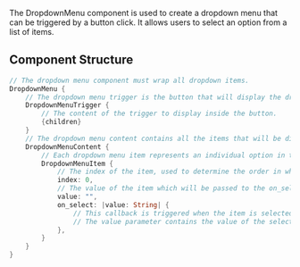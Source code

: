 The DropdownMenu component is used to create a dropdown menu that can be triggered by a button click. It allows users to select an option from a list of items.

## Component Structure

```rust
// The dropdown menu component must wrap all dropdown items.
DropdownMenu {
    // The dropdown menu trigger is the button that will display the dropdown menu when clicked.
    DropdownMenuTrigger {
        // The content of the trigger to display inside the button.
        {children}
    }
    // The dropdown menu content contains all the items that will be displayed in the dropdown menu.
    DropdownMenuContent {
        // Each dropdown menu item represents an individual option in the dropdown menu. Items are displayed in order based on the order of the index property.
        DropdownMenuItem {
            // The index of the item, used to determine the order in which items are displayed.
            index: 0,
            // The value of the item which will be passed to the on_select callback when the item is selected.
            value: "",
            on_select: |value: String| {
                // This callback is triggered when the item is selected.
                // The value parameter contains the value of the selected item.
            },
        }
    }
}
```